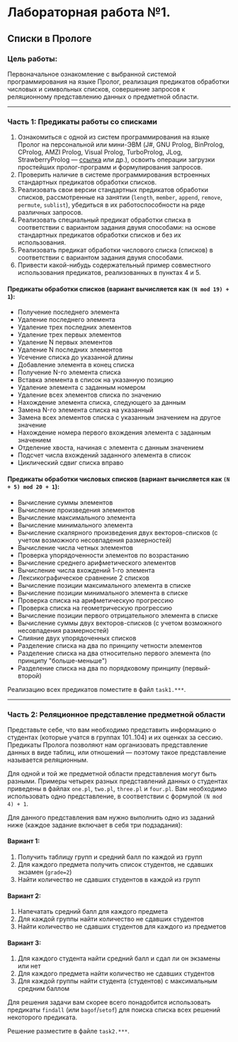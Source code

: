 # Лабораторная работа №1.  
## Списки в Прологе

### Цель работы:
Первоначальное ознакомление с выбранной системой программирования на языке Пролог, реализация предикатов обработки числовых и символьных списков, совершение запросов к реляционному представлению данных о предметной области.

---

### Часть 1: Предикаты работы со списками

1. Ознакомиться с одной из систем программирования на языке Пролог на персональной или мини-ЭВМ (J#, GNU Prolog, BinProlog, CProlog, AMZI Prolog, Visual Prolog, TurboProlog, JLog, StrawberryProlog — [ссылка](https://dobrev.com/) или др.), освоить операции загрузки простейших пролог-программ и формулирования запросов.
2. Проверить наличие в системе программирования встроенных стандартных предикатов обработки списков.
3. Реализовать свои версии стандартных предикатов обработки списков, рассмотренные на занятии (`length`, `member`, `append`, `remove`, `permute`, `sublist`), убедиться в их работоспособности на ряде различных запросов.
4. Реализовать специальный предикат обработки списка в соответствии с вариантом задания двумя способами: на основе стандартных предикатов обработки списков и без их использования.
5. Реализовать предикат обработки числового списка (списков) в соответствии с вариантом задания двумя способами.
6. Привести какой-нибудь содержательный пример совместного использования предикатов, реализованных в пунктах 4 и 5.

#### Предикаты обработки списков (вариант вычисляется как `(N mod 19) + 1`):
- Получение последнего элемента
- Удаление последнего элемента
- Удаление трех последних элементов
- Удаление трех первых элементов
- Удаление N первых элементов
- Удаление N последних элементов
- Усечение списка до указанной длины
- Добавление элемента в конец списка
- Получение N-го элемента списка
- Вставка элемента в список на указанную позицию
- Удаление элемента с заданным номером
- Удаление всех элементов списка по значению
- Нахождение элемента списка, следующего за данным
- Замена N-го элемента списка на указанный
- Замена всех элементов списка с указанным значением на другое значение
- Нахождение номера первого вхождения элемента с заданным значением
- Отделение хвоста, начиная с элемента с данным значением
- Подсчет числа вхождений заданного элемента в список
- Циклический сдвиг списка вправо

#### Предикаты обработки числовых списков (вариант вычисляется как `(N + 5) mod 20 + 1`):
- Вычисление суммы элементов
- Вычисление произведения элементов
- Вычисление максимального элемента
- Вычисление минимального элемента
- Вычисление скалярного произведения двух векторов-списков (с учетом возможного несовпадения размерностей)
- Вычисление числа четных элементов
- Проверка упорядоченности элементов по возрастанию
- Вычисление среднего арифметического элементов
- Вычисление числа вхождений 1-го элемента
- Лексикографическое сравнение 2 списков
- Вычисление позиции максимального элемента в списке
- Вычисление позиции минимального элемента в списке
- Проверка списка на арифметическую прогрессию
- Проверка списка на геометрическую прогрессию
- Вычисление позиции первого отрицательного элемента в списке
- Вычисление суммы двух векторов-списков (с учетом возможного несовпадения размерностей)
- Слияние двух упорядоченных списков
- Разделение списка на два по принципу четности элементов
- Разделение списка на два относительно первого элемента (по принципу "больше-меньше")
- Разделение списка на два по порядковому принципу (первый-второй)

Реализацию всех предикатов поместите в файл `task1.***`.

---

### Часть 2: Реляционное представление предметной области

Представьте себе, что вам необходимо представить информацию о студентах (которые учатся в группах 101..104) и их оценках за сессию. Предикаты Пролога позволяют нам организовать представление данных в виде таблиц, или отношений — поэтому такое представление называется реляционным.

Для одной и той же предметной области представления могут быть разными. Примеры четырех разных представлений данных о студентах приведены в файлах `one.pl`, `two.pl`, `three.pl` и `four.pl`. Вам необходимо использовать одно представление, в соответствии с формулой `(N mod 4) + 1`.

Для данного представления вам нужно выполнить одно из заданий ниже (каждое задание включает в себя три подзадания):

#### Вариант 1:
1. Получить таблицу групп и средний балл по каждой из групп
2. Для каждого предмета получить список студентов, не сдавших экзамен (`grade=2`)
3. Найти количество не сдавших студентов в каждой из групп

#### Вариант 2:
1. Напечатать средний балл для каждого предмета
2. Для каждой группы найти количество не сдавших студентов
3. Найти количество не сдавших студентов для каждого из предметов

#### Вариант 3:
1. Для каждого студента найти средний балл и сдал ли он экзамены или нет
2. Для каждого предмета найти количество не сдавших студентов
3. Для каждой группы найти студента (студентов) с максимальным средним баллом

Для решения задачи вам скорее всего понадобится использовать предикаты `findall` (или `bagof`/`setof`) для поиска списка всех решений некоторого предиката.

Решение разместите в файле `task2.***`.
